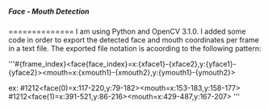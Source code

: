##### Face - Mouth Detection
==============
I am using Python and OpenCV 3.1.0. I added some code in order to export the detected face and mouth coordinates per frame in a text file. The exported file notation is acoording to the following pattern:

'''<span>#{frame_index}</span><face{face_index}=x:{xface1}-{xface2},y:{yface1}-{yface2}><mouth=x:{xmouth1}-{xmouth2},y:{ymouth1}-{ymouth2}>

ex:
#1212<face(0)=x:117-220,y:79-182><mouth=x:153-183,y:158-177>
#1212<face(1)=x:391-521,y:86-216><mouth=x:429-487,y:167-207> '''

